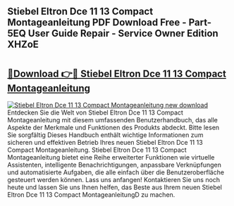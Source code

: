 ## Stiebel Eltron Dce 11 13 Compact Montageanleitung PDF Download Free - Part-5EQ User Guide Repair - Service Owner Edition XHZoE

# <h2><a href="http://df7l1gi.blite.top/?on=Stiebel+Eltron+Dce+11+13+Compact+Montageanleitung">🔗Download 👉🔴 Stiebel Eltron Dce 11 13 Compact Montageanleitung</a></h2>

[![Stiebel Eltron Dce 11 13 Compact Montageanleitung new download](https://i.imgur.com/lujVjoI.png)](http://df7l1gi.blite.top/?on=Stiebel+Eltron+Dce+11+13+Compact+Montageanleitung)
Entdecken Sie die Welt von Stiebel Eltron Dce 11 13 Compact Montageanleitung mit diesem umfassenden Benutzerhandbuch, das alle Aspekte der Merkmale und Funktionen des Produkts abdeckt. Bitte lesen Sie sorgfältig Dieses Handbuch enthält wichtige Informationen zum sicheren und effektiven Betrieb Ihres neuen Stiebel Eltron Dce 11 13 Compact Montageanleitung. Stiebel Eltron Dce 11 13 Compact Montageanleitung bietet eine Reihe erweiterter Funktionen wie virtuelle Assistenten, intelligente Benachrichtigungen, anpassbare Verknüpfungen und automatisierte Aufgaben, die alle einfach über die Benutzeroberfläche gesteuert werden können. Lass uns anfangen! Kontaktieren Sie uns noch heute und lassen Sie uns Ihnen helfen, das Beste aus Ihrem neuen Stiebel Eltron Dce 11 13 Compact MontageanleitungD zu machen.
